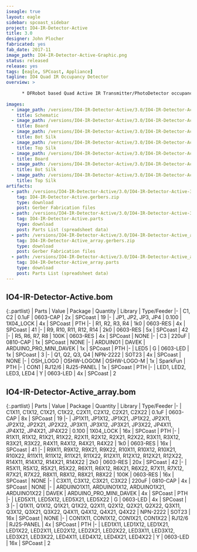 ```yaml
---
iseagle: true
layout: eagle
sidebar: spcoast_sidebar
project: IO4-IR-Detector-Active
title: 3.0
designer: John Plocher
fabricated: yes
fab_date: 2017-11
image_path: IO4-IR-Detector-Active-Graphic.png
status: released
release: yes
tags: [eagle, SPCoast, Appliance]
tagline: IO4 Quad IR Occupancy Detector
overview: >
    
      * DFRobot based Quad Active IR Transmitter/PhotoDetector occupancy detector
    
images:
  - image_path: /versions/IO4-IR-Detector-Active/3.0/IO4-IR-Detector-Active-3.0.sch.png
    title: Schematic
  - image_path: /versions/IO4-IR-Detector-Active/3.0/IO4-IR-Detector-Active_array-3.0.brd.png
    title: Board
  - image_path: /versions/IO4-IR-Detector-Active/3.0/IO4-IR-Detector-Active-3.0.bot.brd.png
    title: Bot Silk
  - image_path: /versions/IO4-IR-Detector-Active/3.0/IO4-IR-Detector-Active-3.0.top.brd.png
    title: Top Silk
  - image_path: /versions/IO4-IR-Detector-Active/3.0/IO4-IR-Detector-Active-3.0.brd.png
    title: Board
  - image_path: /versions/IO4-IR-Detector-Active/3.0/IO4-IR-Detector-Active_array-3.0.bot.brd.png
    title: Bot Silk
  - image_path: /versions/IO4-IR-Detector-Active/3.0/IO4-IR-Detector-Active_array-3.0.top.brd.png
    title: Top Silk
artifacts:
  - path: /versions/IO4-IR-Detector-Active/3.0/IO4-IR-Detector-Active-3.0.gerbers.zip
    tag: IO4-IR-Detector-Active.gerbers.zip
    type: download
    post: Gerber Fabrication files
  - path: /versions/IO4-IR-Detector-Active/3.0/IO4-IR-Detector-Active-3.0.parts.csv
    tag: IO4-IR-Detector-Active.parts
    type: download
    post: Parts List (spreadsheet data)
  - path: /versions/IO4-IR-Detector-Active/3.0/IO4-IR-Detector-Active_array-3.0.gerbers.zip
    tag: IO4-IR-Detector-Active_array.gerbers.zip
    type: download
    post: Gerber Fabrication files
  - path: /versions/IO4-IR-Detector-Active/3.0/IO4-IR-Detector-Active_array-3.0.parts.csv
    tag: IO4-IR-Detector-Active_array.parts
    type: download
    post: Parts List (spreadsheet data)
---
```


## IO4-IR-Detector-Active.bom

{:.partlist}
| Parts | Value | Package | Quantity | Library | Type/Feeder
|-
| C1, C2 | 0.1uF | 0603-CAP | 2x | SPCoast | 19
|-
| JP1, JP2, JP3, JP4 | 0.100 | 1X04_LOCK | 4x | SPCoast | PTH
|-
| R1, R2, R3, R4 | 1k0 | 0603-RES | 4x | SPCoast | 41
|-
| R9, R10, R11, R12, R14 | 2k0 | 0603-RES | 5x | SPCoast | 42
|-
| R5, R6, R7, R8 | 100K | 0603-RES | 4x | SPCoast | NONE
|-
| C3 | 220uF | 0810-CAP | 1x | SPCoast | NONE
|-
| ARDUINO1 | DAVEK | ARDUINO_PRO_MINI_DAVEK | 1x | SPCoast | PTH
|-
| LED5 | G | 0603-LED | 1x | SPCoast | 3
|-
| Q1, Q2, Q3, Q4 | NPN-2222 | SOT23 | 4x | SPCoast | NONE
|-
| OSH_LOGO | OSHW-LOGOM | OSHW-LOGO-M | 1x | SparkFun | PTH
|-
| CON1 | RJ12/6 | RJ25-PANEL | 1x | SPCoast | PTH
|-
| LED1, LED2, LED3, LED4 | Y | 0603-LED | 4x | SPCoast | 2

## IO4-IR-Detector-Active_array.bom

{:.partlist}
| Parts | Value | Package | Quantity | Library | Type/Feeder
|-
| C1X11, C1X12, C1X21, C1X22, C2X11, C2X12, C2X21, C2X22 | 0.1uF | 0603-CAP | 8x | SPCoast | 19
|-
| JP1X11, JP1X12, JP1X21, JP1X22, JP2X11, JP2X12, JP2X21, JP2X22, JP3X11, JP3X12, JP3X21, JP3X22, JP4X11, JP4X12, JP4X21, JP4X22 | 0.100 | 1X04_LOCK | 16x | SPCoast | PTH
|-
| R1X11, R1X12, R1X21, R1X22, R2X11, R2X12, R2X21, R2X22, R3X11, R3X12, R3X21, R3X22, R4X11, R4X12, R4X21, R4X22 | 1k0 | 0603-RES | 16x | SPCoast | 41
|-
| R9X11, R9X12, R9X21, R9X22, R10X11, R10X12, R10X21, R10X22, R11X11, R11X12, R11X21, R11X22, R12X11, R12X12, R12X21, R12X22, R14X11, R14X12, R14X21, R14X22 | 2k0 | 0603-RES | 20x | SPCoast | 42
|-
| R5X11, R5X12, R5X21, R5X22, R6X11, R6X12, R6X21, R6X22, R7X11, R7X12, R7X21, R7X22, R8X11, R8X12, R8X21, R8X22 | 100K | 0603-RES | 16x | SPCoast | NONE
|-
| C3X11, C3X12, C3X21, C3X22 | 220uF | 0810-CAP | 4x | SPCoast | NONE
|-
| ARDUINO1X11, ARDUINO1X12, ARDUINO1X21, ARDUINO1X22 | DAVEK | ARDUINO_PRO_MINI_DAVEK | 4x | SPCoast | PTH
|-
| LED5X11, LED5X12, LED5X21, LED5X22 | G | 0603-LED | 4x | SPCoast | 3
|-
| Q1X11, Q1X12, Q1X21, Q1X22, Q2X11, Q2X12, Q2X21, Q2X22, Q3X11, Q3X12, Q3X21, Q3X22, Q4X11, Q4X12, Q4X21, Q4X22 | NPN-2222 | SOT23 | 16x | SPCoast | NONE
|-
| CON1X11, CON1X12, CON1X21, CON1X22 | RJ12/6 | RJ25-PANEL | 4x | SPCoast | PTH
|-
| LED1X11, LED1X12, LED1X21, LED1X22, LED2X11, LED2X12, LED2X21, LED2X22, LED3X11, LED3X12, LED3X21, LED3X22, LED4X11, LED4X12, LED4X21, LED4X22 | Y | 0603-LED | 16x | SPCoast | 2
